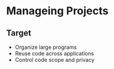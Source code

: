 # Manageing Projects

## Target
- Organize large programs
- Reuse code across applications
- Control code scope and privacy


